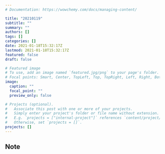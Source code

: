 ```yaml
---
# Documentation: https://wowchemy.com/docs/managing-content/

title: "20210119"
subtitle: ""
summary: ""
authors: []
tags: []
categories: []
date: 2021-01-18T15:32:17Z
lastmod: 2021-01-18T15:32:17Z
featured: false
draft: false

# Featured image
# To use, add an image named `featured.jpg/png` to your page's folder.
# Focal points: Smart, Center, TopLeft, Top, TopRight, Left, Right, BottomLeft, Bottom, BottomRight.
image:
  caption: ""
  focal_point: ""
  preview_only: false

# Projects (optional).
#   Associate this post with one or more of your projects.
#   Simply enter your project's folder or file name without extension.
#   E.g. `projects = ["internal-project"]` references `content/project/deep-learning/index.md`.
#   Otherwise, set `projects = []`.
projects: []
---
```


## Note

